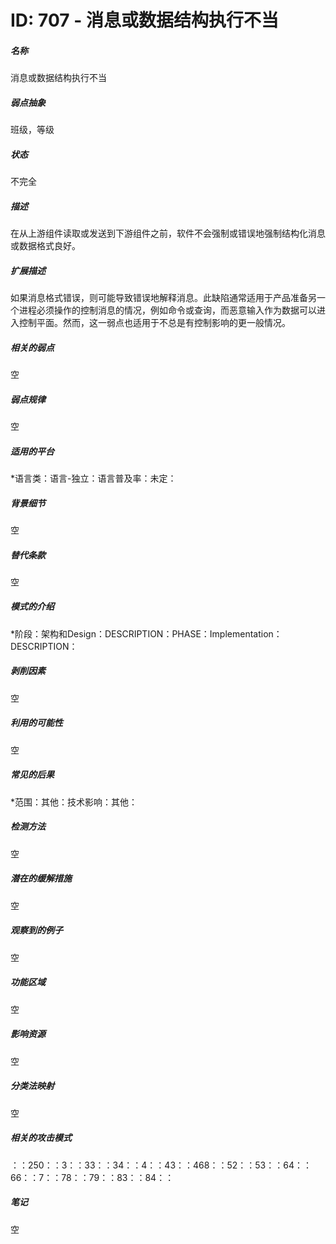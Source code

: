# ID: 707 - 消息或数据结构执行不当
<h5>名称</h5>消息或数据结构执行不当
<h5>弱点抽象</h5>班级，等级
<h5>状态</h5>不完全
<h5>描述</h5>在从上游组件读取或发送到下游组件之前，软件不会强制或错误地强制结构化消息或数据格式良好。
<h5>扩展描述</h5>如果消息格式错误，则可能导致错误地解释消息。此缺陷通常适用于产品准备另一个进程必须操作的控制消息的情况，例如命令或查询，而恶意输入作为数据可以进入控制平面。然而，这一弱点也适用于不总是有控制影响的更一般情况。
<h5>相关的弱点</h5>空
<h5>弱点规律</h5>空
<h5>适用的平台</h5>*语言类：语言-独立：语言普及率：未定：
<h5>背景细节</h5>空
<h5>替代条款</h5>空
<h5>模式的介绍</h5>*阶段：架构和Design：DESCRIPTION：PHASE：Implementation：DESCRIPTION：
<h5>剥削因素</h5>空
<h5>利用的可能性</h5>空
<h5>常见的后果</h5>*范围：其他：技术影响：其他：
<h5>检测方法</h5>空
<h5>潜在的缓解措施</h5>空
<h5>观察到的例子</h5>空
<h5>功能区域</h5>空
<h5>影响资源</h5>空
<h5>分类法映射</h5>空
<h5>相关的攻击模式</h5>：：250：：3：：33：：34：：4：：43：：468：：52：：53：：64：：66：：7：：78：：79：：83：：84：：
<h5>笔记</h5>空

